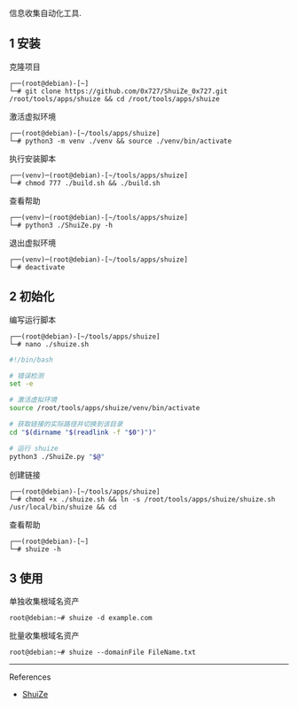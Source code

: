 信息收集自动化工具.

## 1 安装

克隆项目

```
┌──(root@debian)-[~]
└─# git clone https://github.com/0x727/ShuiZe_0x727.git /root/tools/apps/shuize && cd /root/tools/apps/shuize
```

激活虚拟环境

```
┌──(root@debian)-[~/tools/apps/shuize]
└─# python3 -m venv ./venv && source ./venv/bin/activate
```

执行安装脚本

```
┌──(venv)─(root@debian)-[~/tools/apps/shuize]
└─# chmod 777 ./build.sh && ./build.sh
```

查看帮助

```
┌──(venv)─(root@debian)-[~/tools/apps/shuize]
└─# python3 ./ShuiZe.py -h
```

退出虚拟环境

```
┌──(venv)─(root@debian)-[~/tools/apps/shuize]
└─# deactivate
```

## 2 初始化

编写运行脚本

```
┌──(root@debian)-[~/tools/apps/shuize]
└─# nano ./shuize.sh
```

```sh
#!/bin/bash

# 错误检测
set -e

# 激活虚拟环境
source /root/tools/apps/shuize/venv/bin/activate

# 获取链接的实际路径并切换到该目录
cd "$(dirname "$(readlink -f "$0")")"

# 运行 shuize
python3 ./ShuiZe.py "$@"
```

创建链接

```
┌──(root@debian)-[~/tools/apps/shuize]
└─# chmod +x ./shuize.sh && ln -s /root/tools/apps/shuize/shuize.sh /usr/local/bin/shuize && cd
```

查看帮助

```
┌──(root@debian)-[~]
└─# shuize -h
```

## 3 使用

单独收集根域名资产

```shell
root@debian:~# shuize -d example.com
```

批量收集根域名资产

```shell
root@debian:~# shuize --domainFile FileName.txt
```

---

References

- [ShuiZe](https://github.com/0x727/ShuiZe_0x727)
